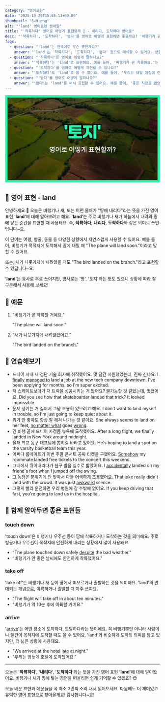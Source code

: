 ```yaml
---
category: "영어표현"
date: "2025-10-29T15:05:13+09:00"
thumbnail: "649.png"
alt: "'land' 영어표현 썸네일"
title: "'착륙하다' 영어로 어떻게 표현할까 🛬 - 내리다, 도착하다 영어로"
desc: "'착륙하다', '도착하다', '얻다'를 영어로 어떻게 표현하면 좋을까요? '비행기가 곧 착륙해요.', '좋은 직장을 얻었어요.' 등을 영어로 표현하는 법을 배워봅시다. 다양한 예문을 통해서 연습하고 본인의 표현으로 만들어 보세요."
faqs: 
  - question: "'land'는 한국어로 무슨 뜻인가요?"
    answer: "'land'는 '착륙하다', '도착하다', '얻다' 등으로 해석할 수 있어요. 상황에 따라 비행기나 사람이 목적지에 도착하는 것, 또는 원하는 것을 얻는 의미로도 써요."
  - question: "'착륙하다'를 영어로 어떻게 말하나요?"
    answer: "'착륙하다'는 'land'로 표현해요. 예를 들어, '비행기가 곧 착륙해요.'는 'The plane is about to land.'라고 해요."
  - question: "'도착하다'를 영어로 어떻게 표현할 수 있나요?"
    answer: "'도착하다'도 'land'로 쓸 수 있어요. 예를 들어, '우리가 내일 아침에 런던에 도착해요.'는 'We land in London tomorrow morning.'이라고 해요."
  - question: "'얻다'를 영어로 어떻게 말하나요?"
    answer: "'얻다'는 'land'를 써서 표현할 수 있어요. 예를 들어, '좋은 직장을 얻었어요.'는 'I landed a good job.'이라고 해요."
---
```


!['land' 영어표현](./649.png)

## 🌟 영어 표현 - land

안녕하세요 👋 오늘은 비행기나 새, 또는 어떤 물체가 "땅에 내리다"라는 뜻을 가진 영어 표현 '**land**'에 대해 알아보려고 해요. '**land**'는 주로 비행기나 새가 하늘에서 내려와 땅에 닿는 순간을 표현할 때 사용돼요. 즉, **착륙하다**, **내리다**, **도착하다**와 같은 의미로 쓰인답니다~요.

이 단어는 여행, 항공, 동물 등 다양한 상황에서 자연스럽게 사용할 수 있어요. 예를 들어, 비행기가 목적지에 도착해서 땅에 내릴 때 "The plane will land soon."이라고 말할 수 있어요.

또는, 새가 나뭇가지에 내려앉을 때도 "The bird landed on the branch."라고 표현할 수 있답니다~요.

'**land**'는 동사로 주로 쓰이지만, 명사로는 '땅', '토지'라는 뜻도 있으니 상황에 따라 잘 구분해서 사용해 보세요!

## 📖 예문

1. "비행기가 곧 착륙할 거예요."

   "The plane will land soon."

2. "새가 나뭇가지에 내려앉았어요."

   "The bird landed on the branch."



## 💬 연습해보기

<ul data-interactive-list>

  <li data-interactive-item>
    <span data-toggler>드디어 시내 새 첨단 기술 회사에 취직했어요. 몇 달간 지원했었는데, 진짜 신나요.</span>
    <span data-answer>I <a href="/blog/in-english/182.finally/">finally</a> <a href="/blog/in-english/175.manage-to/">managed to</a> land a job at the new tech company downtown. I've been applying for months, so I'm super excited.</span>
  </li>

  <li data-interactive-item>
    <span data-toggler>저 스케이트보더가 저 트릭을 성공시키는 거 봤어요? 불가능할 것 같았는데, 멋졌어요.</span>
    <span data-answer>Did you see how that skateboarder landed that trick? It looked impossible.</span>
  </li>

  <li data-interactive-item>
    <span data-toggler>문제 생기는 거 싫어서 그냥 조용히 있으려고 해요.</span>
    <span data-answer>I don't want to land myself in trouble, so I'm just going to keep quiet about it.</span>
  </li>

  <li data-interactive-item>
    <span data-toggler>뭐가 안 좋아도 항상 잘 헤쳐 나가는 것 같아요.</span>
    <span data-answer>She always seems to land on her feet, <a href="/blog/in-english/229.no-matter-what/">no matter what</a> goes <a href="/blog/in-english/316.wrong/">wrong</a>.</span>
  </li>

  <li data-interactive-item>
    <span data-toggler>긴 비행 끝에 드디어 자정쯤 뉴욕에 도착했어요.</span>
    <span data-answer>After a long flight, we finally landed in New York around midnight.</span>
  </li>

  <li data-interactive-item>
    <span data-toggler>올해 학교 농구 대표팀에 뽑히길 바라고 있어요.</span>
    <span data-answer>He's hoping to land a spot on the varsity basketball team this year.</span>
  </li>

  <li data-interactive-item>
    <span data-toggler>어쩌다 룸메이트가 이번 주말 콘서트 공짜 티켓을 구했어요.</span>
    <span data-answer><a href="/blog/vocab-1/047.somehow/">Somehow</a> my roommate landed free tickets to the concert this weekend.</span>
  </li>

  <li data-interactive-item>
    <span data-toggler>그네에서 뛰어내리다가 친구 발을 실수로 밟았어요.</span>
    <span data-answer>I <a href="/blog/in-english/314.accidentally/">accidentally</a> landed on my friend's foot when I jumped off the swing.</span>
  </li>

  <li data-interactive-item>
    <span data-toggler>그 농담은 분위기에 안 맞아서 다들 어색하게 조용했어요.</span>
    <span data-answer>That joke really didn't land with the crowd. It was just <a href="/blog/in-english/124.awkward/">awkward</a> silence.</span>
  </li>

  <li data-interactive-item>
    <span data-toggler>그렇게 빨리 운전하면 우리 병원에 갈 수밖에 없어요.</span>
    <span data-answer>If you keep driving that fast, you're going to land us in the hospital.</span>
  </li>

</ul>

## 🤝 함께 알아두면 좋은 표현들

### touch down

'touch down'은 비행기나 우주선 등이 땅에 착륙하거나 도착하는 것을 의미해요. 주로 항공기나 우주선이 목적지에 안전하게 내리는 상황에서 많이 사용돼요.

- "The plane touched down safely [despite](/blog/in-english/341.despite/) the bad weather."
- "비행기가 안 좋은 날씨에도 안전하게 착륙했어요."

### take off

'take off'는 비행기나 새 등이 땅에서 떠오르거나 출발하는 것을 의미해요. 'land'의 반대되는 개념으로, 이륙하거나 출발할 때 자주 쓰여요.

- "The flight will take off in about ten minutes."
- "비행기가 약 10분 후에 이륙할 거예요."

### arrive

'[arrive](/blog/in-english/403.arrive/)'는 어떤 장소에 도착하다, 도달하다라는 뜻이에요. 꼭 비행기뿐만 아니라 사람이나 물건이 목적지에 도착할 때도 쓸 수 있어요. 'land'와 비슷하게 도착의 의미를 담고 있지만, 더 넓은 상황에 사용돼요.

- "We arrived at the hotel [late](/blog/in-english/391.late/) at night."
- "우리는 밤늦게 호텔에 도착했어요."

---

오늘은 '**착륙하다**', '**내리다**', '**도착하다**'라는 뜻을 가진 영어 표현 '**land**'에 대해 알아봤어요. 비행기나 새가 땅에 닿는 장면을 떠올리면 쉽게 기억할 수 있겠죠? 😊

오늘 배운 표현과 예문들을 꼭 최소 3번씩 소리 내서 읽어보세요. 다음에도 더 재미있고 유익한 영어 표현으로 찾아올게요! 감사합니다~요!

